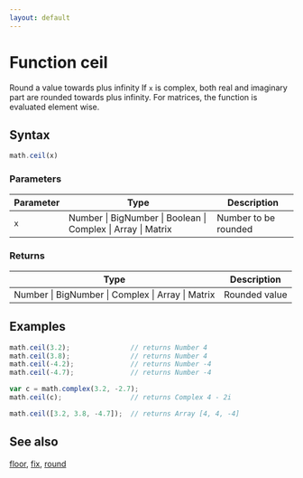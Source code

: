 ```yaml
---
layout: default
---
```


<h1 id="function-ceil">Function ceil</h1>

Round a value towards plus infinity
If `x` is complex, both real and imaginary part are rounded towards plus infinity.
For matrices, the function is evaluated element wise.


<h2 id="syntax">Syntax</h2>

```js
math.ceil(x)
```

<h3 id="parameters">Parameters</h3>

Parameter | Type | Description
--------- | ---- | -----------
`x` | Number &#124; BigNumber &#124; Boolean &#124; Complex &#124; Array &#124; Matrix | Number to be rounded

<h3 id="returns">Returns</h3>

Type | Description
---- | -----------
Number &#124; BigNumber &#124; Complex &#124; Array &#124; Matrix | Rounded value


<h2 id="examples">Examples</h2>

```js
math.ceil(3.2);               // returns Number 4
math.ceil(3.8);               // returns Number 4
math.ceil(-4.2);              // returns Number -4
math.ceil(-4.7);              // returns Number -4

var c = math.complex(3.2, -2.7);
math.ceil(c);                 // returns Complex 4 - 2i

math.ceil([3.2, 3.8, -4.7]);  // returns Array [4, 4, -4]
```


<h2 id="see-also">See also</h2>

[floor](floor.html),
[fix](fix.html),
[round](round.html)


<!-- Note: This file is automatically generated from source code comments. Changes made in this file will be overridden. -->
